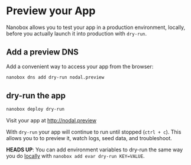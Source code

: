 # Preview your App

Nanobox allows you to test your app in a production environment, locally, before you actually launch it into production with `dry-run`.

## Add a preview DNS
Add a convenient way to access your app from the browser:

```bash
nanobox dns add dry-run nodal.preview
```

## dry-run the app

```bash
nanobox deploy dry-run
```

Visit your app at <a href="http://nodal.preview" target="\_blank">http://nodal.preview</a>

With `dry-run` your app will continue to run until stopped (`ctrl + c`). This allows you to to preview it, watch logs, seed data, and troubleshoot.

**HEADS UP**: You can add environment variables to dry-run the same way you do [locally](/nodejs/nodal/local-evars) with `nanobox add evar dry-run KEY=VALUE`.

